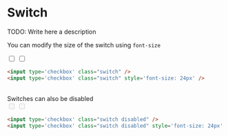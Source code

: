 # Switch

TODO: Write here a description

You can modify the size of the switch using `font-size`

<div flex mt-32>
  <input type='checkbox' switch />
  <input type='checkbox' switch style='font-size: 24px' />
</div>

```html
<input type='checkbox' class="switch" />
<input type='checkbox' class="switch" style='font-size: 24px' />
```
<br>
Switches can also be disabled

<div flex mt-32>
  <input type='checkbox' switch disabled />
  <input type='checkbox' switch disabled style='font-size: 24px' />
</div>

```html
<input type='checkbox' class="switch disabled" />
<input type='checkbox' class="switch disabled" style='font-size: 24px' />
```
